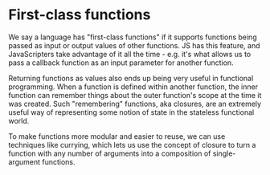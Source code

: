 # First-class functions

We say a language has "first-class functions" if it supports functions being passed as input or output values of other functions. JS has this feature, and JavaScripters take advantage of it all the time - e.g. it's what allows us to pass a callback function as an input parameter for another function.

Returning functions as values also ends up being very useful in functional programming. When a function is defined within another function, the inner function can remember things about the outer function's scope at the time it was created. Such "remembering" functions, aka closures, are an extremely useful way of representing some notion of state in the stateless functional world.

To make functions more modular and easier to reuse, we can use techniques like currying, which lets us use the concept of closure to turn a function with any number of arguments into a composition of single-argument functions.
